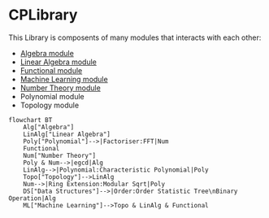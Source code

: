 # CPLibrary

This Library is composents of many modules that interacts with each other:

- [Algebra module](algebra/index.md)
- [Linear Algebra module](linear_algebra/index.md)
- [Functional module](functional/index.md)
- [Machine Learning module]()
- [Number Theory module](nt/index.md)
- Polynomial module
- Topology module

```mermaid
flowchart BT
    Alg["Algebra"]    	
    LinAlg["Linear Algebra"]	
    Poly["Polynomial"]-->|Factoriser:FFT|Num
	Functional
    Num["Number Theory"]
    Poly & Num-->|egcd|Alg
   	LinAlg-->|Polynomial:Characteristic Polynomial|Poly
   	Topo["Topology"]-->LinAlg
   	Num-->|Ring Extension:Modular Sqrt|Poly
    DS["Data Structures"]-->|Order:Order Statistic Tree\nBinary Operation|Alg
    ML["Machine Learning"]-->Topo & LinAlg & Functional

```



